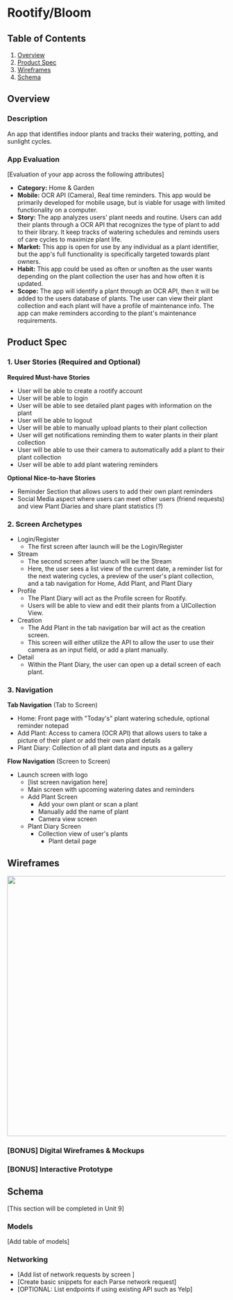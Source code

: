 # Rootify/Bloom

## Table of Contents
1. [Overview](#Overview)
1. [Product Spec](#Product-Spec)
1. [Wireframes](#Wireframes)
2. [Schema](#Schema)

## Overview
### Description
An app that identifies indoor plants and tracks their watering, potting, and sunlight cycles.

### App Evaluation
[Evaluation of your app across the following attributes]
- **Category:** Home & Garden
- **Mobile:** OCR API (Camera), Real time reminders. This app would be primarily developed for mobile usage, but is viable for usage with limited functionality on a computer. 
- **Story:** The app analyzes users' plant needs and routine. Users can add their plants through a OCR API that recognizes the type of plant to add to their library. It keep tracks of watering schedules and reminds users of care cycles to maximize plant life.
- **Market:** This app is open for use by any individual as a plant identifier, but the app's full functionality is specifically targeted towards plant owners.
- **Habit:** This app could be used as often or unoften as the user wants depending on the plant collection the user has and how often it is updated.
- **Scope:** The app will identify a plant through an OCR API, then it will be added to the users database of plants. The user can view their plant collection and each plant will have a profile of maintenance info. The app can make reminders according to the plant's maintenance requirements.

## Product Spec

### 1. User Stories (Required and Optional)

**Required Must-have Stories**

* User will be able to create a rootify account
* User will be able to login
* User will be able to see detailed plant pages with information on the plant
* User will be able to logout
* User will be able to manually upload plants to their plant collection 
* User will get notifications reminding them to water plants in their plant collection
* User will be able to use their camera to automatically add a plant to their plant collection
* User will be able to add plant watering reminders

**Optional Nice-to-have Stories**

* Reminder Section that allows users to add their own plant reminders
* Social Media aspect where users can meet other users (friend requests) and view Plant Diaries and share plant statistics (?)


### 2. Screen Archetypes

* Login/Register
   * The first screen after launch will be the Login/Register
* Stream
   * The second screen after launch will be the Stream
   * Here, the user sees a list view of the current date, a reminder list for the next watering cycles, a preview of the user's plant collection, and a tab navigation for Home, Add Plant, and Plant Diary
* Profile
    * The Plant Diary will act as the Profile screen for Rootify.
    * Users will be able to view and edit their plants from a UICollection View.
* Creation
    * The Add Plant in the tab navigation bar will act as the creation screen.
    * This screen will either utilize the API to allow the user to use their camera as an input field, or add a plant manually.
* Detail
    * Within the Plant Diary, the user can open up a detail screen of each plant.

### 3. Navigation

**Tab Navigation** (Tab to Screen)

* Home: Front page with "Today's" plant watering schedule, optional reminder notepad
* Add Plant: Access to camera (OCR API) that allows users to take a picture of their plant or add their own plant details
* Plant Diary: Collection of all plant data and inputs as a gallery

**Flow Navigation** (Screen to Screen)

* Launch screen with logo
   * [list screen navigation here]
   * Main screen with upcoming watering dates and reminders
   * Add Plant Screen
       * Add your own plant or scan a plant
       * Manually add the name of plant
       * Camera view screen
   * Plant Diary Screen
       * Collection view of user's plants
           * Plant detail page 


## Wireframes
<img src="https://i.ibb.co/sVNnR7Y/IMG-0191.png" width=600>

### [BONUS] Digital Wireframes & Mockups

### [BONUS] Interactive Prototype

## Schema 
[This section will be completed in Unit 9]
### Models
[Add table of models]
### Networking
- [Add list of network requests by screen ]
- [Create basic snippets for each Parse network request]
- [OPTIONAL: List endpoints if using existing API such as Yelp]
